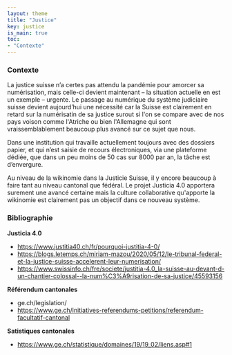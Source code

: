```yaml
---
layout: theme
title: "Justice"
key: justice
is_main: true
toc:
- "Contexte"
---
```


### Contexte
La justice suisse n’a certes pas attendu la pandémie pour amorcer sa numérisation, mais celle-ci devient maintenant – la situation actuelle en est un exemple – urgente. Le passage au numérique du système judiciaire suisse  devient aujourd’hui une nécessité car la Suisse est clairement en retard sur la numérisatin de sa justice surout si l'on se compare avec de nos pays voison comme l'Atriche ou bien l'Allemagne qui sont vraissemblablement beaucoup plus avancé sur ce sujet que nous. 

Dans une institution qui travaille actuellement toujours avec des dossiers papier, et qui n’est saisie de recours électroniques, via une plateforme dédiée, que dans un peu moins de 50 cas sur 8000 par an, la tâche est d’envergure.

Au niveau de la wikinomie dans la Justicie Suisse, il y encore beaucoup à faire tant au niveau cantonal que fédéral. Le projet Justicia 4.0 apportera surement une avancé certaine mais la culture collaborative qu'apporte la wikinomie est clairement pas un objectif dans ce nouveau système.

### Bibliographie


**Justicia 4.0**

* https://www.justitia40.ch/fr/pourquoi-justitia-4-0/
* https://blogs.letemps.ch/miriam-mazou/2020/05/12/le-tribunal-federal-et-la-justice-suisse-accelerent-leur-numerisation/
* https://www.swissinfo.ch/fre/societe/justitia-4.0_la-suisse-au-devant-d-un-chantier-colossal--la-num%C3%A9risation-de-sa-justice/45593156

**Référendum cantonales**

* ge.ch/legislation/
* https://www.ge.ch/initiatives-referendums-petitions/referendum-facultatif-cantonal

**Satistiques cantonales**

* https://www.ge.ch/statistique/domaines/19/19_02/liens.asp#1